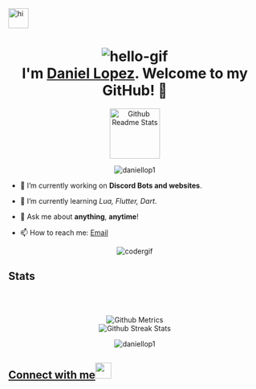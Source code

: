 
<img src="https://github.com/tusharnankani/tusharnankani/blob/master/Assets/Hi.gif" alt = "hi" width="40px" height="40px">
<h1 align="center"> <img src="https://github.com/tusharnankani/tusharnankani/blob/master/Assets/hello.gif" alt="hello-gif"> <br >I'm <a href="https://www.instagram.com/2005_danielus/">Daniel Lopez</a>. Welcome to my GitHub! 🤗</h1>

<p align="center">
 <img width="100px" src="https://res.cloudinary.com/anuraghazra/image/upload/v1594908242/logo_ccswme.svg" align="center" alt="Github Readme Stats" />
</p>
<p align="center"> <img src="https://komarev.com/ghpvc/?username=daniellop1" alt="daniellop1"/> </p> 

- 🔭 I’m currently working on **Discord Bots and websites**.

- 🌱 I’m currently learning *Lua, Flutter, Dart*.

- 💬 Ask me about **anything**, **anytime**!

- 📫 How to reach me: <a href="mailto:2005danielus@gmail.com">Email</a>


<p align="center"> <img src="https://github.com/tusharnankani/tusharnankani/blob/master/Assets/coder.gif" alt="codergif" /> </p>

<h2>Stats</h2>


<br>
<br>

<p align="center">
  
<img src="https://metrics.lecoq.io/daniellop1?pagespeed=1&languages=1&followup=1&isocalendar=1" alt="Github Metrics">
  
  <br>
<img src="https://github-readme-streak-stats.herokuapp.com/?user=daniellop1" alt="Github Streak Stats">
  
</p>

<p align="center"> <img src="https://github-readme-stats.vercel.app/api?username=daniellop1&show_icons=true" alt="daniellop1" />

<br>

<h2>
<a href="mailto:daniel@dglobal.ml">Connect with me</a><img src="https://github.com/tusharnankani/tusharnankani/blob/master/Assets/Handshake.gif" height="32px">
</h2>


<br>
<br>
